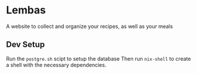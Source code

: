 # Lembas

A website to collect and organize your recipes, as well as your meals

## Dev Setup

Run the `postgre.sh` scipt to setup the database 
Then run `nix-shell` to create a shell with the necessary dependencies.  